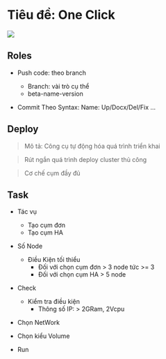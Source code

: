 # Tiêu đề: One Click

<img src="https://iili.io/HMRG60X.png" />


## Roles

- Push code: theo branch 
  
  + Branch: vài trò cụ thể
  + beta-name-version

- Commit Theo Syntax: Name: Up/Docx/Del/Fix ...

## Deploy


> Mô tả: Công cụ tự động hóa quá trình triển khai

> Rút ngắn quá trình deploy cluster thủ công

> Cơ chế cụm đầy đủ

## Task
- Tác vụ 
	
	+ Tạo cụm đơn
	+ Tạo cụm HA

- Số Node
	+ Điều Kiện tối thiểu
		- Đối với chọn cụm đơn > 3 node tức >= 3
		- Đối với chọn cụm HA > 5 node

- Check
	+ Kiểm tra điều kiện
		- Thông số IP: > 2GRam, 2Vcpu

- Chọn NetWork

- Chọn kiểu Volume

- Run

